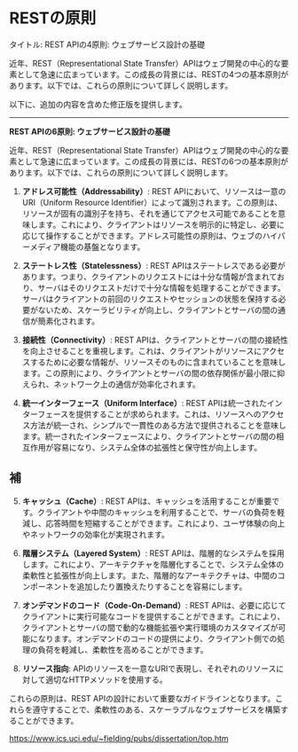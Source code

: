 # RESTの原則

タイトル: REST APIの4原則: ウェブサービス設計の基礎

近年、REST（Representational State Transfer）APIはウェブ開発の中心的な要素として急速に広まっています。この成長の背景には、RESTの4つの基本原則があります。以下では、これらの原則について詳しく説明します。

以下に、追加の内容を含めた修正版を提供します。

---

**REST APIの6原則: ウェブサービス設計の基礎**

近年、REST（Representational State Transfer）APIはウェブ開発の中心的な要素として急速に広まっています。この成長の背景には、RESTの6つの基本原則があります。以下では、これらの原則について詳しく説明します。

1. **アドレス可能性（Addressability）**:
REST APIにおいて、リソースは一意のURI（Uniform Resource Identifier）によって識別されます。この原則は、リソースが固有の識別子を持ち、それを通じてアクセス可能であることを意味します。これにより、クライアントはリソースを明示的に特定し、必要に応じて操作することができます。アドレス可能性の原則は、ウェブのハイパーメディア機能の基盤となります。

2. **ステートレス性（Statelessness）**:
REST APIはステートレスである必要があります。つまり、クライアントのリクエストには十分な情報が含まれており、サーバはそのリクエストだけで十分な情報を処理することができます。サーバはクライアントの前回のリクエストやセッションの状態を保持する必要がないため、スケーラビリティが向上し、クライアントとサーバの間の通信が簡素化されます。

3. **接続性（Connectivity）**:
REST APIは、クライアントとサーバの間の接続性を向上させることを重視します。これは、クライアントがリソースにアクセスするために必要な情報が、リソースそのものに含まれていることを意味します。この原則により、クライアントとサーバの間の依存関係が最小限に抑えられ、ネットワーク上の通信が効率化されます。

4. **統一インターフェース（Uniform Interface）**:
REST APIは統一されたインターフェースを提供することが求められます。これは、リソースへのアクセス方法が統一され、シンプルで一貫性のある方法で提供されることを意味します。統一されたインターフェースにより、クライアントとサーバの間の相互作用が容易になり、システム全体の拡張性と保守性が向上します。

## 補

5. **キャッシュ（Cache）**:
REST APIは、キャッシュを活用することが重要です。クライアントや中間のキャッシュを利用することで、サーバの負荷を軽減し、応答時間を短縮することができます。これにより、ユーザ体験の向上やネットワークの効率化が実現されます。

6. **階層システム（Layered System）**:
REST APIは、階層的なシステムを採用します。これにより、アーキテクチャを階層化することで、システム全体の柔軟性と拡張性が向上します。また、階層的なアーキテクチャは、中間のコンポーネントを追加したり置換えたりすることを容易にします。

7. **オンデマンドのコード（Code-On-Demand）**:
REST APIは、必要に応じてクライアントに実行可能なコードを提供することができます。これにより、クライアントとサーバの間で動的な機能拡張や実行環境のカスタマイズが可能になります。オンデマンドのコードの提供により、クライアント側での処理の負荷を軽減し、柔軟性を高めることができます。

8. **リソース指向**: 
APIのリソースを一意なURIで表現し、それぞれのリソースに対して適切なHTTPメソッドを使用する。

これらの原則は、REST APIの設計において重要なガイドラインとなります。これらを遵守することで、柔軟性のある、スケーラブルなウェブサービスを構築することができます。

https://www.ics.uci.edu/~fielding/pubs/dissertation/top.htm
